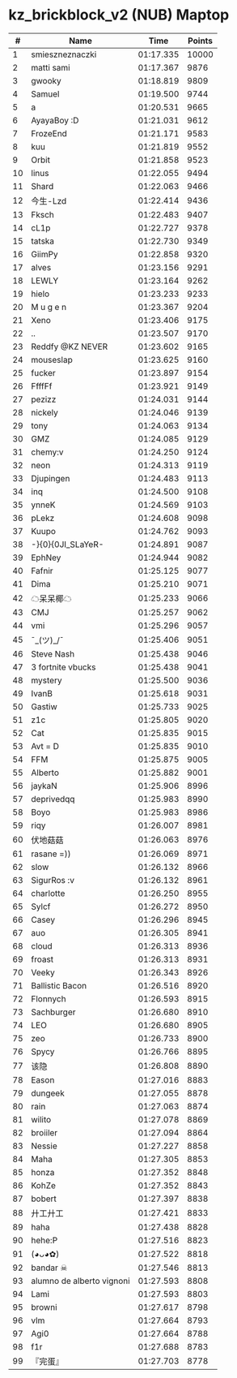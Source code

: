 # kz_brickblock_v2 (NUB) Maptop

|  # | Name | Time | Points |
|-------------- | -------------- | -------------- | -------------- | 
| 1 | smieszneznaczki | 01:17.335 | 10000 | 
| 2 | matti sami | 01:17.367 | 9876 | 
| 3 | gwooky | 01:18.819 | 9809 | 
| 4 | Samuel | 01:19.500 | 9744 | 
| 5 | a | 01:20.531 | 9665 | 
| 6 | AyayaBoy :D | 01:21.031 | 9612 | 
| 7 | FrozeEnd | 01:21.171 | 9583 | 
| 8 | kuu | 01:21.819 | 9552 | 
| 9 | Orbit | 01:21.858 | 9523 | 
| 10 | linus | 01:22.055 | 9494 | 
| 11 | Shard | 01:22.063 | 9466 | 
| 12 | 今生-Lzd | 01:22.414 | 9436 | 
| 13 | Fksch | 01:22.483 | 9407 | 
| 14 | cL1p | 01:22.727 | 9378 | 
| 15 | tatska | 01:22.730 | 9349 | 
| 16 | GiimPy | 01:22.858 | 9320 | 
| 17 | alves | 01:23.156 | 9291 | 
| 18 | LEWLY | 01:23.164 | 9262 | 
| 19 | hielo | 01:23.233 | 9233 | 
| 20 | M u g e n | 01:23.367 | 9204 | 
| 21 | Xeno | 01:23.406 | 9175 | 
| 22 | .. | 01:23.507 | 9170 | 
| 23 | Reddfy @KZ NEVER | 01:23.602 | 9165 | 
| 24 | mouseslap | 01:23.625 | 9160 | 
| 25 | fucker | 01:23.897 | 9154 | 
| 26 | FfffFf | 01:23.921 | 9149 | 
| 27 | pezizz | 01:24.031 | 9144 | 
| 28 | nickely | 01:24.046 | 9139 | 
| 29 | tony | 01:24.063 | 9134 | 
| 30 | GMZ | 01:24.085 | 9129 | 
| 31 | chemy:v | 01:24.250 | 9124 | 
| 32 | neon | 01:24.313 | 9119 | 
| 33 | Djupingen | 01:24.483 | 9113 | 
| 34 | inq | 01:24.500 | 9108 | 
| 35 | ynneK | 01:24.569 | 9103 | 
| 36 | pLekz | 01:24.608 | 9098 | 
| 37 | Kuupo | 01:24.762 | 9093 | 
| 38 | -}{0}{0JI_SLaYeR- | 01:24.891 | 9087 | 
| 39 | EphNey | 01:24.944 | 9082 | 
| 40 | Fafnir | 01:25.125 | 9077 | 
| 41 | Dima | 01:25.210 | 9071 | 
| 42 | ☁呆呆椰☁ | 01:25.233 | 9066 | 
| 43 | CMJ | 01:25.257 | 9062 | 
| 44 | vmi | 01:25.296 | 9057 | 
| 45 | ¯\_(ツ)_/¯ | 01:25.406 | 9051 | 
| 46 | Steve Nash | 01:25.438 | 9046 | 
| 47 | 3 fortnite vbucks | 01:25.438 | 9041 | 
| 48 | mystery | 01:25.500 | 9036 | 
| 49 | IvanB | 01:25.618 | 9031 | 
| 50 | Gastiw | 01:25.733 | 9025 | 
| 51 | z1c | 01:25.805 | 9020 | 
| 52 | Cat | 01:25.835 | 9015 | 
| 53 | Avt = D | 01:25.835 | 9010 | 
| 54 | FFM | 01:25.875 | 9005 | 
| 55 | Alberto | 01:25.882 | 9001 | 
| 56 | jaykaN | 01:25.906 | 8996 | 
| 57 | deprivedqq | 01:25.983 | 8990 | 
| 58 | Boyo | 01:25.983 | 8986 | 
| 59 | riqy | 01:26.007 | 8981 | 
| 60 | 伏地菇菇 | 01:26.063 | 8976 | 
| 61 | rasane =)) | 01:26.069 | 8971 | 
| 62 | slow | 01:26.132 | 8966 | 
| 63 | SigurRos :v | 01:26.132 | 8961 | 
| 64 | charlotte | 01:26.250 | 8955 | 
| 65 | Sylcf | 01:26.272 | 8950 | 
| 66 | Casey | 01:26.296 | 8945 | 
| 67 | auo | 01:26.305 | 8941 | 
| 68 | cloud | 01:26.313 | 8936 | 
| 69 | froast | 01:26.313 | 8931 | 
| 70 | Veeky | 01:26.343 | 8926 | 
| 71 | Ballistic Bacon | 01:26.516 | 8920 | 
| 72 | Flonnych | 01:26.593 | 8915 | 
| 73 | Sachburger | 01:26.680 | 8910 | 
| 74 | LEO | 01:26.680 | 8905 | 
| 75 | zeo | 01:26.733 | 8900 | 
| 76 | Spycy | 01:26.766 | 8895 | 
| 77 | 该隐 | 01:26.808 | 8890 | 
| 78 | Eason | 01:27.016 | 8883 | 
| 79 | dungeek | 01:27.055 | 8878 | 
| 80 | rain | 01:27.063 | 8874 | 
| 81 | wilito | 01:27.078 | 8869 | 
| 82 | broiiler | 01:27.094 | 8864 | 
| 83 | Nessie | 01:27.227 | 8858 | 
| 84 | Maha | 01:27.305 | 8853 | 
| 85 | honza | 01:27.352 | 8848 | 
| 86 | KohZe | 01:27.352 | 8843 | 
| 87 | bobert | 01:27.397 | 8838 | 
| 88 | 廾工廾工 | 01:27.421 | 8833 | 
| 89 | haha | 01:27.438 | 8828 | 
| 90 | hehe:P | 01:27.516 | 8823 | 
| 91 | (◕ᴗ◕✿) | 01:27.522 | 8818 | 
| 92 | bandar ☠ | 01:27.546 | 8813 | 
| 93 | alumno de alberto vignoni | 01:27.593 | 8808 | 
| 94 | Lami | 01:27.593 | 8803 | 
| 95 | browni | 01:27.617 | 8798 | 
| 96 | vlm | 01:27.664 | 8793 | 
| 97 | Agi0 | 01:27.664 | 8788 | 
| 98 | f1r | 01:27.688 | 8783 | 
| 99 | 『完蛋』 | 01:27.703 | 8778 | 

